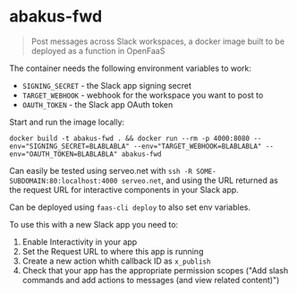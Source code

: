 # abakus-fwd

> Post messages across Slack workspaces, a docker image built to be deployed as a function in OpenFaaS

The container needs the following environment variables to work:
 * `SIGNING_SECRET` - the Slack app signing secret
 * `TARGET_WEBHOOK` - webhook for the workspace you want to post to
 * `OAUTH_TOKEN` - the Slack app OAuth token

Start and run the image locally: 
```
docker build -t abakus-fwd . && docker run --rm -p 4000:8080 --env="SIGNING_SECRET=BLABLABLA" --env="TARGET_WEBHOOK=BLABLABLA" --env="OAUTH_TOKEN=BLABLABLA" abakus-fwd
```
Can easily be tested using serveo.net with `ssh -R SOME-SUBDOMAIN:80:localhost:4000 serveo.net`, and using the URL returned as the request URL for interactive components in your Slack app.


Can be deployed using `faas-cli deploy` to also set env variables.


To use this with a new Slack app you need to:
1. Enable Interactivity in your app
2. Set the Request URL to where this app is running
3. Create a new action whith callback ID as `x_publish`
4. Check that your app has the appropriate permission scopes ("Add slash commands and add actions to messages (and view related content)")
